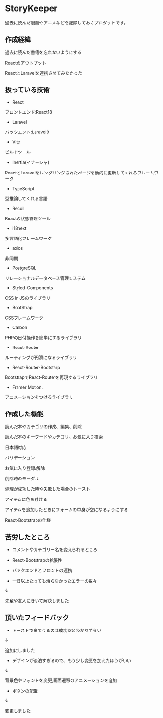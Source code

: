 # StoryKeeper

過去に読んだ漫画やアニメなどを記録しておくプロダクトです。

## 作成経緯

過去に読んだ書籍を忘れないようにする

Reactのアウトプット

ReactとLaravelを連携させてみたかった

## 扱っている技術

- React

フロントエンド:React18

- Laravel

バックエンド:Laravel9

- Vite

ビルドツール

- Inertia(イナーシャ)

ReactとLaravelをレンダリングされたページを動的に更新してくれるフレームワーク

-  TypeScript

型推論してくれる言語

- Recoil

Reactの状態管理ツール

- i18next

多言語化フレームワーク

- axios

非同期

- PostgreSQL

リレーショナルデータベース管理システム

- Styled-Components

CSS in JSのライブラリ

- BootStrap

CSSフレームワーク

- Carbon

PHPの日付操作を簡単にするライブラリ

- React-Router

ルーティングが円滑になるライブラリ

- React-Router-Bootstarp

BootstrapでReact-Routerを再現するライブラリ

- Framer Motion.

アニメーションをつけるライブラリ

## 作成した機能

読んだ本やカテゴリの作成、編集、削除

読んだ本のキーワードやカテゴリ、お気に入り検索

日本語対応

バリデーション

お気に入り登録/解除

削除時のモーダル

処理が成功した時や失敗した場合のトースト

アイテムに色を付ける

アイテムを追加したときにフォームの中身が空になるようにする

React-Bootstrapの仕様

## 苦労したところ

- コメントやカテゴリー名を変えられるところ

- React-Bootstrapの拡張性

- バックエンドとフロントの連携

- 一日以上たっても治らなかったエラーの数々

↓

先輩や友人にきいて解決しました

## 頂いたフィードバック

- トーストで出てくるのは成功だとわかりずらい

↓

追加にしました

- デザインが淡泊すぎるので、もう少し変更を加えたほうがいい

↓

背景色やフォントを変更,画面遷移のアニメーションを追加

- ボタンの配置

↓

変更しました
